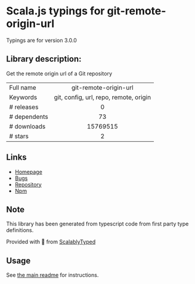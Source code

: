 
# Scala.js typings for git-remote-origin-url

Typings are for version 3.0.0

## Library description:
Get the remote origin url of a Git repository

|                    |                 |
| ------------------ | :-------------: |
| Full name          | git-remote-origin-url |
| Keywords           | git, config, url, repo, remote, origin |
| # releases         | 0 |
| # dependents       | 73 |
| # downloads        | 15769515 |
| # stars            | 2 |

## Links
- [Homepage](https://github.com/sindresorhus/git-remote-origin-url#readme)
- [Bugs](https://github.com/sindresorhus/git-remote-origin-url/issues)
- [Repository](https://github.com/sindresorhus/git-remote-origin-url)
- [Npm](https://www.npmjs.com/package/git-remote-origin-url)
    


## Note
This library has been generated from typescript code from first party type definitions.

Provided with :purple_heart: from [ScalablyTyped](https://github.com/oyvindberg/ScalablyTyped)

## Usage
See [the main readme](../../readme.md) for instructions.


